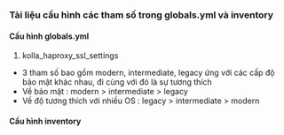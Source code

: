 ### Tài liệu cấu hình các tham số trong globals.yml và inventory
#### Cấu hình globals.yml
1. kolla_haproxy_ssl_settings 
- 3 tham số bao gồm modern, intermediate, legacy ứng với các cấp độ bảo mật khác nhau, đi cùng với đó là sự tương thích
- Về bảo mật : modern > intermediate > legacy
- Về độ tương thích với nhiều OS : legacy > intermediate > modern 

#### Cấu hình inventory